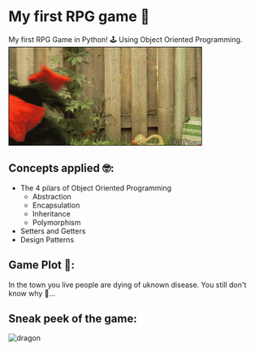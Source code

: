 # My first RPG game 🧙
My first RPG Game in Python! 🕹️ Using Object Oriented Programming.  
![dragon](dragon.gif)

## Concepts applied 🤓:
- The 4 pilars of Object Oriented Programming 
  - Abstraction
  - Encapsulation
  - Inheritance
  - Polymorphism
- Setters and Getters
- Design Patterns

## Game Plot 🎲:
In the town you live people are dying of uknown disease. You still don't know why 🤨...

## Sneak peek of the game:
![dragon](sneakpeek.gif)
